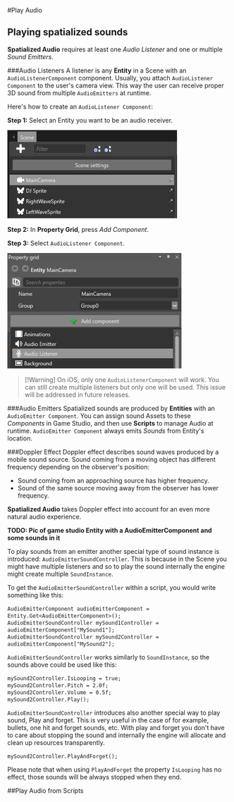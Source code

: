 #Play Audio


## Playing spatialized sounds
**Spatialized Audio** requires at least one _Audio Listener_ and one or multiple _Sound Emitters_.


###Audio Listeners
A listener is any **Entity** in a Scene with an `AudioListenerComponent` component.
Usually, you attach `AudioListener Component` to the user's camera view.
This way the user can receive proper 3D sound from multiple `AudioEmitters` at runtime.

Here's how to create an `AudioListener Component`:

**Step 1:** Select an Entity you want to be an audio receiver.

![Select an Entity](media/audio-add-audiolistener-component-select-entity.png)

**Step 2:** In **Property Grid**, press _Add Component_.

**Step 3:** Select `AudioListener Component`.

![Add AudioListener Component](media/audio-add-audiolistener-component.png)

> [!Warning] On iOS, only one `AudioListenerComponent` will work.
> You can still create multiple listeners but only one will be used.
> This issue will be addressed in future releases.

###Audio Emitters
Spatialized sounds are produced by **Entities** with an `AudioEmitter Component`.
You can assign sound Assets to these _Components_ in Game Studio, and then use **Scripts** to manage Audio at runtime.
`AudioEmitter Component` always emits _Sounds_ from Entity's location.

###Doppler Effect
Doppler effect describes sound waves produced by a mobile sound source.
Sound coming from a moving object has different frequency depending on the observer's position:

* Sound coming from an approaching source has higher frequency.
* Sound of the same source moving away from the observer has lower frequency.

**Spatialized Audio** takes Doppler effect into account for an even more natural audio experience.



**TODO: Pic of game studio Entity with a AudioEmitterComponent and some sounds in it**

To play sounds from an emitter another special type of sound instance is introduced: `AudioEmitterSoundController`.
This is because in the Scene you might have multiple listeners and so to play the sound internally the engine might create multiple `SoundInstance`.


To get the `AudioEmitterSoundController` within a script, you would write something like this:
```
AudioEmitterComponent audioEmitterComponent = Entity.Get<AudioEmitterComponent>();
AudioEmitterSoundController mySound1Controller = audioEmitterComponent["MySound1"];
AudioEmitterSoundController mySound2Controller = audioEmitterComponent["MySound2"];
```

`AudioEmitterSoundController` works similarly to `SoundInstance`, so the sounds above could be used like this:
```
mySound2Controller.IsLooping = true;
mySound2Controller.Pitch = 2.0f;
mySound2Controller.Volume = 0.5f;
mySound2Controller.Play();
```

`AudioEmitterSoundController` introduces also another special way to play sound, Play and forget.
This is very useful in the case of for example, bullets, one hit and forget sounds, etc.
With play and forget you don't have to care about stopping the sound and internally the engine will allocate and clean up resources transparently.
```
mySound2Controller.PlayAndForget();
```
Please note that when using `PlayAndForget` the property `IsLooping` has no effect, those sounds will be always stopped when they end.

##Play Audio from Scripts
